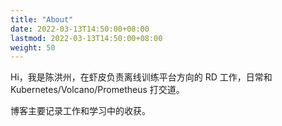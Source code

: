 ```yaml
---
title: "About"
date: 2022-03-13T14:50:00+08:00
lastmod: 2022-03-13T14:50:00+08:00
weight: 50
---
```


Hi，我是陈洪州，在虾皮负责离线训练平台方向的 RD 工作，日常和 Kubernetes/Volcano/Prometheus 打交道。

博客主要记录工作和学习中的收获。